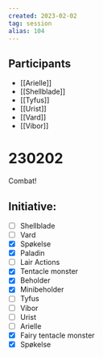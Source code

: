 ```yaml
---
created: 2023-02-02
tag: session
alias: 104
---
```


## Participants
- [[Arielle]]
- [[Shellblade]]
- [[Tyfus]]
- [[Urist]]
- [[Vard]]
- [[Vibor]]

# 230202
Combat!

## Initiative:
- [ ] Shellblade
- [ ] Vard
- [x] Spøkelse
- [x] Paladin
- [ ] Lair Actions
- [x] Tentacle monster
- [x] Beholder
- [x] Minibeholder
- [ ] Tyfus
- [ ] Vibor
- [ ] Urist
- [ ] Arielle
- [x] Fairy tentacle monster
- [x] Spøkelse
